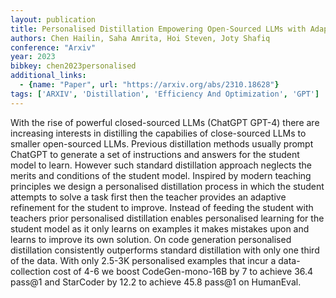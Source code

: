 ```yaml
---
layout: publication
title: Personalised Distillation Empowering Open-Sourced LLMs with Adaptive Learning for Code Generation
authors: Chen Hailin, Saha Amrita, Hoi Steven, Joty Shafiq
conference: "Arxiv"
year: 2023
bibkey: chen2023personalised
additional_links:
  - {name: "Paper", url: "https://arxiv.org/abs/2310.18628"}
tags: ['ARXIV', 'Distillation', 'Efficiency And Optimization', 'GPT']
---
```

With the rise of powerful closed-sourced LLMs (ChatGPT GPT-4) there are increasing interests in distilling the capabilies of close-sourced LLMs to smaller open-sourced LLMs. Previous distillation methods usually prompt ChatGPT to generate a set of instructions and answers for the student model to learn. However such standard distillation approach neglects the merits and conditions of the student model. Inspired by modern teaching principles we design a personalised distillation process in which the student attempts to solve a task first then the teacher provides an adaptive refinement for the student to improve. Instead of feeding the student with teachers prior personalised distillation enables personalised learning for the student model as it only learns on examples it makes mistakes upon and learns to improve its own solution. On code generation personalised distillation consistently outperforms standard distillation with only one third of the data. With only 2.5-3K personalised examples that incur a data-collection cost of 4-6 we boost CodeGen-mono-16B by 7 to achieve 36.4 pass@1 and StarCoder by 12.2 to achieve 45.8 pass@1 on HumanEval.
